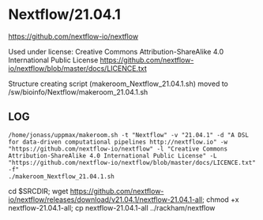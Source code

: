 Nextflow/21.04.1
========================

<https://github.com/nextflow-io/nextflow>

Used under license:
Creative Commons Attribution-ShareAlike 4.0 International Public License
<https://github.com/nextflow-io/nextflow/blob/master/docs/LICENCE.txt>

Structure creating script (makeroom_Nextflow_21.04.1.sh) moved to /sw/bioinfo/Nextflow/makeroom_21.04.1.sh

LOG
---

    /home/jonass/uppmax/makeroom.sh -t "Nextflow" -v "21.04.1" -d "A DSL for data-driven computational pipelines http://nextflow.io" -w "https://github.com/nextflow-io/nextflow" -l "Creative Commons Attribution-ShareAlike 4.0 International Public License" -L "https://github.com/nextflow-io/nextflow/blob/master/docs/LICENCE.txt" -f"
    ./makeroom_Nextflow_21.04.1.sh
 cd $SRCDIR; wget https://github.com/nextflow-io/nextflow/releases/download/v21.04.1/nextflow-21.04.1-all; chmod +x nextflow-21.04.1-all; cp nextflow-21.04.1-all ../rackham/nextflow
